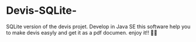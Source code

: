 # Devis-SQLite-
SQLite version of the devis projet. Develop in Java SE this software help you to make devis easyly and get it as a pdf documen.
enjoy it!! 🤗🤗

